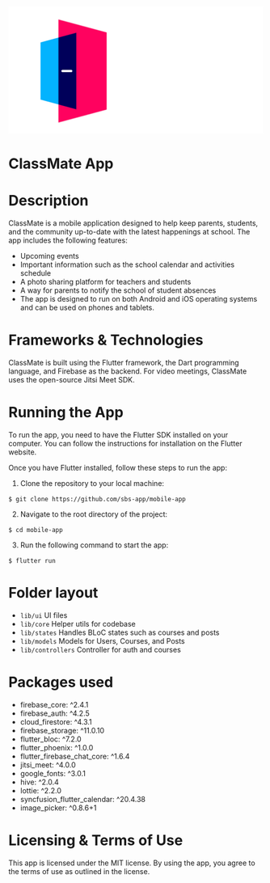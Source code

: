 ![ClassMate logo](assets/logo/logo_side_title_white.png)

# ClassMate App

# Description
ClassMate is a mobile application designed to help keep parents, students, and the community up-to-date with the latest happenings at school. The app includes the following features:

- Upcoming events
- Important information such as the school calendar and activities schedule
- A photo sharing platform for teachers and students
- A way for parents to notify the school of student absences
- The app is designed to run on both Android and iOS operating systems and can be used on phones and tablets.

# Frameworks & Technologies
ClassMate is built using the Flutter framework, the Dart programming language, and Firebase as the backend.
For video meetings, ClassMate uses the open-source Jitsi Meet SDK.

# Running the App
To run the app, you need to have the Flutter SDK installed on your computer. You can follow the instructions for installation on the Flutter website.

Once you have Flutter installed, follow these steps to run the app:

1. Clone the repository to your local machine:

```shell
$ git clone https://github.com/sbs-app/mobile-app
```

2. Navigate to the root directory of the project:
```shell
$ cd mobile-app
```

3. Run the following command to start the app:
```shell
$ flutter run
```

# Folder layout
- `lib/ui` UI files
- `lib/core` Helper utils for codebase
- `lib/states` Handles BLoC states such as courses and posts
- `lib/models` Models for Users, Courses, and Posts
- `lib/controllers` Controller for auth and courses

# Packages used
- firebase_core: ^2.4.1
- firebase_auth: ^4.2.5
- cloud_firestore: ^4.3.1
- firebase_storage: ^11.0.10
- flutter_bloc: ^7.2.0
- flutter_phoenix: ^1.0.0
- flutter_firebase_chat_core: ^1.6.4
- jitsi_meet: ^4.0.0
- google_fonts: ^3.0.1
- hive: ^2.0.4
- lottie: ^2.2.0
- syncfusion_flutter_calendar: ^20.4.38
- image_picker: ^0.8.6+1

# Licensing & Terms of Use
This app is licensed under the MIT license. By using the app, you agree to the terms of use as outlined in the license.
